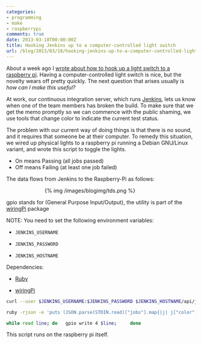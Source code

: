 ```yaml
---
categories:
- programming
- make
- raspberrypi
comments: true
date: 2013-03-18T00:00:00Z
title: Hooking Jenkins up to a computer-controlled light switch
url: /blog/2013/03/18/hooking-jenkins-up-to-a-computer-controlled-light-switch/
---
```


About a week ago I [wrote about how to hook up a light switch to a raspberry pi](/blog/2013/03/10/make-a-computer-controlled-light-switch-with-a-raspberry-pi/). Having a computer-controlled light switch is nice, but the novelty wears off pretty quickly. The next question that arises usually is _how can I make this useful?_

At work, our continuous integration server, which runs [Jenkins](http://jenkins-ci.org/), lets us know when one of the team members has broken the build. To make sure that we get the memo promptly so we can commence with the public shaming, we use tools that change color to indicate the current test status.

The problem with our current way of doing things is that there is no sound, and it requires that someone be at their computer. To remedy this situation, we wired up physical lights to a raspberry pi running a Debian GNU/Linux variant, and wrote this script to toggle the lights.
                                                                              
 - On means Passing  (all jobs passed)
 - Off means Failing (at least one job failed)
                                                                              
The data flows from Jenkins to the Raspberry-Pi as follows:



<div style="width:300px;margin:auto">
{% img /images/blogimg/tds.png %}
</div>



gpio stands for (General Purpose Input/Output), the utility is part of the [wiringPi](https://projects.drogon.net/raspberry-pi/wiringpi/) package 
                                                                              
                                                                              
NOTE: You need to set the following environment variables:

  - `JENKINS_USERNAME`

  - `JENKINS_PASSWORD`

  - `JENKINS_HOSTNAME`
      
                                                                              
Dependencies:

   - [Ruby](http://ruby-lang.org)

   - [wiringPi](https://projects.drogon.net/raspberry-pi/wiringpi/)
                                                                              
```bash
curl --user $JENKINS_USERNAME:$JENKINS_PASSWORD $JENKINS_HOSTNAME/api/json 2> /dev/null                      |   # (Jenkins Job Statuses)

ruby -rjson -e 'puts (JSON.parse(STDIN.read)["jobs"].map{|j| j["color"]}.all?{|c| c=="blue"} ? "up":"down")' |   # (JSON parser/extractor) 

while read line; do   gpio write 4 $line;     done                                                               # (gpio utility)
```


This script runs on the raspberry pi itself.

